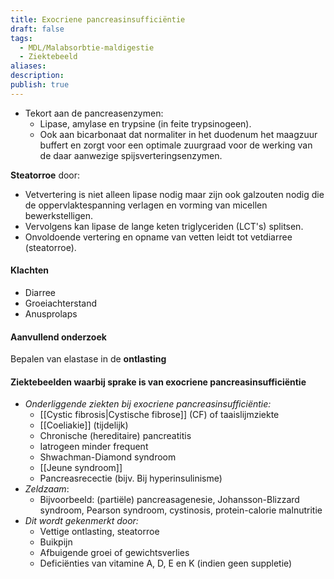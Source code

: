 ```yaml
---
title: Exocriene pancreasinsufficiëntie
draft: false
tags:
  - MDL/Malabsorbtie-maldigestie
  - Ziektebeeld
aliases: 
description: 
publish: true
---
```




- Tekort aan de pancreasenzymen:
    - Lipase, amylase en trypsine (in feite trypsinogeen).
    - Ook aan bicarbonaat dat normaliter in het duodenum het maagzuur buffert en zorgt voor een optimale zuurgraad voor de werking van de daar aanwezige spijsverteringsenzymen.

**Steatorroe** door: 

- Vetvertering is niet alleen lipase nodig maar zijn ook galzouten nodig die de oppervlaktespanning verlagen en vorming van micellen bewerkstelligen. 
- Vervolgens kan lipase de lange keten triglyceriden (LCT's) splitsen. 
- Onvoldoende vertering en opname van vetten leidt tot vetdiarree (steatorroe).

#### Klachten

- Diarree
- Groeiachterstand
- Anusprolaps

#### Aanvullend onderzoek

Bepalen van elastase in de **ontlasting**

#### Ziektebeelden waarbij sprake is van exocriene pancreasinsufficiëntie
- *Onderliggende ziekten bij exocriene pancreasinsufficiëntie:*
    - [[Cystic fibrosis|Cystische fibrose]] (CF) of taaislijmziekte
    - [[Coeliakie]] (tijdelijk)
    - Chronische (hereditaire) pancreatitis
    - Iatrogeen minder frequent
    - Shwachman-Diamond syndroom
    - [[Jeune syndroom]]
    - Pancreasrecectie (bijv. Bij hyperinsulinisme)
- *Zeldzaam*:
	- Bijvoorbeeld: (partiële) pancreasagenesie, Johansson-Blizzard syndroom, Pearson syndroom, cystinosis, protein-calorie malnutritie
- *Dit wordt gekenmerkt door:*
    - Vettige ontlasting, steatorroe
    - Buikpijn
    - Afbuigende groei of gewichtsverlies
    - Deficiënties van vitamine A, D, E en K (indien geen suppletie)